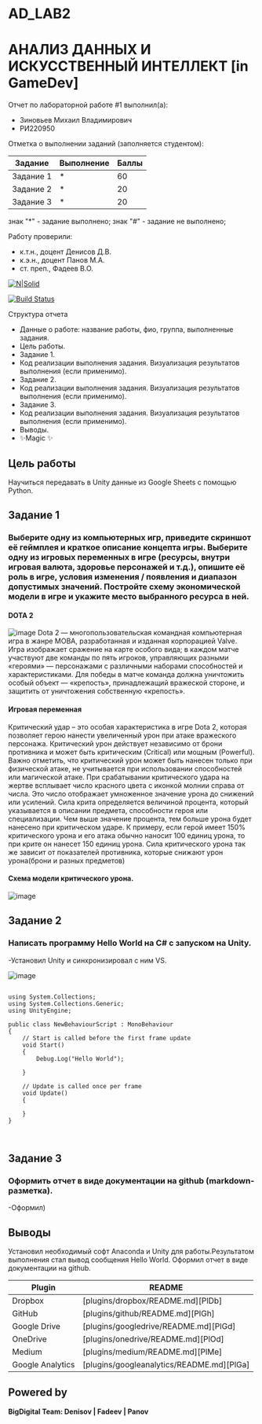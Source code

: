 # AD_LAB2
# АНАЛИЗ ДАННЫХ И ИСКУССТВЕННЫЙ ИНТЕЛЛЕКТ [in GameDev]
Отчет по лабораторной работе #1 выполнил(а):
- Зиновьев Михаил Владимирович
- РИ220950

Отметка о выполнении заданий (заполняется студентом):

| Задание | Выполнение | Баллы |
| ------ | ------ | ------ |
| Задание 1 | * | 60 |
| Задание 2 | * | 20 |
| Задание 3 | * | 20 |

знак "*" - задание выполнено; знак "#" - задание не выполнено;

Работу проверили:
- к.т.н., доцент Денисов Д.В.
- к.э.н., доцент Панов М.А.
- ст. преп., Фадеев В.О.

[![N|Solid](https://cldup.com/dTxpPi9lDf.thumb.png)](https://nodesource.com/products/nsolid)

[![Build Status](https://travis-ci.org/joemccann/dillinger.svg?branch=master)](https://travis-ci.org/joemccann/dillinger)

Структура отчета

- Данные о работе: название работы, фио, группа, выполненные задания.
- Цель работы.
- Задание 1.
- Код реализации выполнения задания. Визуализация результатов выполнения (если применимо).
- Задание 2.
- Код реализации выполнения задания. Визуализация результатов выполнения (если применимо).
- Задание 3.
- Код реализации выполнения задания. Визуализация результатов выполнения (если применимо).
- Выводы.
- ✨Magic ✨

## Цель работы
Научиться передавать в Unity данные из Google Sheets с помощью Python.

## Задание 1
### Выберите одну из компьютерных игр, приведите скриншот её геймплея и краткое описание концепта игры. Выберите одну из игровых переменных в игре (ресурсы, внутри игровая валюта, здоровье персонажей и т.д.), опишите её роль в игре, условия изменения / появления и диапазон допустимых значений. Постройте схему экономической модели в игре и укажите место выбранного ресурса в ней.


#### DOTA 2
![image](https://github.com/MikhailZinovyev/AD_LAB2/assets/128982585/ee3920b7-9af9-43ed-9515-15f3b109821e)
Dota 2 — многопользовательская командная компьютерная игра в жанре MOBA, разработанная и изданная корпорацией Valve. Игра изображает сражение на карте особого вида; в каждом матче участвуют две команды по пять игроков, управляющих разными «героями» — персонажами с различными наборами способностей и характеристиками. Для победы в матче команда должна уничтожить особый объект — «крепость», принадлежащий вражеской стороне, и защитить от уничтожения собственную «крепость».
#### Игровая переменная
Критический удар – это особая характеристика в игре Dota 2, которая позволяет герою нанести увеличенный урон при атаке вражеского персонажа. Критический урон действует независимо от брони противника и может быть критическим (Critical) или мощным (Powerful). Важно отметить, что критический урон может быть нанесен только при физической атаке, не учитывается при использовании способностей или магической атаке.
При срабатывании критического удара на жертве всплывает число красного цвета с иконкой молнии справа от числа. Это число отображает умноженное значение урона до снижений или усилений.
Сила крита определяется величиной процента, который указывается в описании предмета, способности героя или специализации. Чем выше значение процента, тем больше урона будет нанесено при критическом ударе. К примеру, если герой имеет 150% критического урона и его атака обычно наносит 100 единиц урона, то при крите он нанесет 150 единиц урона.
Сила критического урона так же зависит от показателей противника, которые снижают урон урона(брони и разных предметов)
#### Схема модели критического урона.
![image](https://github.com/MikhailZinovyev/AD_LAB2/assets/128982585/6caad567-896c-4c05-b5ba-fc9230468bcd)





## Задание 2
### Написать программу Hello World на C# с запуском на Unity.
-Установил Unity и синхронизировал с ним VS.


![image](https://github.com/MikhailZinovyev/DA-in-GameDev/assets/128982585/82082e1d-dd21-4604-b8c1-944ce5e314dc)


```

using System.Collections;
using System.Collections.Generic;
using UnityEngine;

public class NewBehaviourScript : MonoBehaviour
{
    // Start is called before the first frame update
    void Start()
    {
        Debug.Log("Hello World");

    }

    // Update is called once per frame
    void Update()
    {
        
    }
}



```

## Задание 3
### Оформить отчет в виде документации на github (markdown-разметка).

-Оформил)

## Выводы

Установил необходимый софт Anaconda и Unity для работы.Результатом выполнения стал вывод сообщения Hello World. Оформил отчет в виде документации на github.

| Plugin | README |
| ------ | ------ |
| Dropbox | [plugins/dropbox/README.md][PlDb] |
| GitHub | [plugins/github/README.md][PlGh] |
| Google Drive | [plugins/googledrive/README.md][PlGd] |
| OneDrive | [plugins/onedrive/README.md][PlOd] |
| Medium | [plugins/medium/README.md][PlMe] |
| Google Analytics | [plugins/googleanalytics/README.md][PlGa] |

## Powered by

**BigDigital Team: Denisov | Fadeev | Panov**

